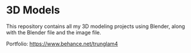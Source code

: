 # 3D Models

This repository contains all my 3D modeling projects using Blender, along with the Blender file and the image file.

Portfolio: https://www.behance.net/trunglam4

